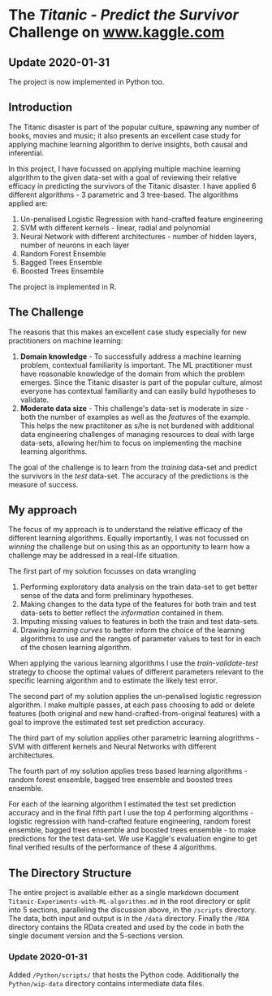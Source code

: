 # The *Titanic - Predict the Survivor* Challenge on www.kaggle.com

## Update 2020-01-31
The project is now implemented in Python too.

##  Introduction
The Titanic disaster is part of the popular culture, spawning any number of books, movies and music; it also presents an excellent case study for applying machine learning algorithm to derive insights, both causal and inferential.

In this project, I have focussed on applying multiple machine learning algorithm to the given data-set with a goal of reviewing their relative efficacy in predicting the survivors of the Titanic disaster. I have applied 6 different algorithms - 3 parametric and 3 tree-based. The algorithms applied are:
1.  Un-penalised Logistic Regression with hand-crafted feature engineering
2.  SVM with different kernels - linear, radial and polynomial
3.  Neural Network with different architectures - number of hidden layers, number of neurons in each layer
4.  Random Forest Ensemble
5.  Bagged Trees Ensemble
6.  Boosted Trees Ensemble

The project is implemented in R.
    
##  The Challenge
The reasons that this makes an excellent case study especially for new practitioners on machine learning:
1.  **Domain knowledge** - To successfully address a machine learning problem, contextual familiarity is important. The ML practitioner must have reasonable knowledge of the domain from which the problem emerges. Since the Titanic disaster is part of the popular culture, almost everyone has contextual familiarity and can easily build hypotheses to validate.
2.  **Moderate data size** - This challenge's data-set is moderate in size - both the number of examples as well as the *features* of the example. This helps the new practitoner as s/he is not burdened with additional data engineering challenges of managing resources to deal with large data-sets, allowing her/him to focus on implementing the machine learning algorithms.

The goal of the challenge is to learn from the *training* data-set and predict the survivors in the *test* data-set. The accuracy of the predictions is the measure of success.

##  My approach
The focus of my approach is to understand the relative efficacy of the different learning algorithms. Equally importantly, I was not focussed on *winning* the challenge but on using this as an opportunity to learn how a challenge may be addressed in a real-life situation.

The first part of my solution focusses on data wrangling 
1.  Performing exploratory data analysis on the train data-set to get better sense of the data and form preliminary hypotheses.
2.  Making changes to the data type of the features for both train and test data-sets to better reflect the *information* contained in them.
3.  Imputing missing values to features in both the train and test data-sets.
4.  Drawing *learning curves* to better inform the choice of the learning algorithms to use and the ranges of parameter values to test for in each of the chosen learning algorithm.

When applying the various learning algorithms I use the *train-validate-test* strategy to choose the optimal values of different parameters relevant to the specific learning algorithm and to estimate the likely test error.

The second part of my solution applies the un-penalised logistic regression algorithm. I make multiple passes, at each pass choosing to add or delete features (both original and new hand-crafted-from-original features) with a goal to improve the estimated test set prediction accuracy.

The third part of my solution applies other parametric learning alogrithms - SVM with different kernels and Neural Networks with different architectures.

The fourth part of my solution applies tress based learning algorithms - random forest ensemble, bagged tree ensemble and boosted trees ensemble.

For each of the learning algorithm I estimated the test set prediction accuracy and in the final fifth part I use the top 4 performing algorithms - logistic regression with hand-crafted feature engineering, random forest ensemble, bagged trees ensemble and boosted trees ensemble -  to make predictions for the test data-set. We use Kaggle's evaluation engine to get final verified results of the performance of these 4 algorithms.

##  The Directory Structure
The entire project is available either as a single markdown document `Titanic-Experiments-with-ML-algorithms.md` in the root directory or split into 5 sections, paralleling the discussion above, in the `/scripts` directory. The data, both input and output is in the `/data` directory. Finally the `/RDA` directory contains the RData created and used by the code in both the single document version and the 5-sections version.

### Update 2020-01-31
Added `/Python/scripts/` that hosts the Python code. Additionally the `Python/wip-data` directory contains intermediate data files.